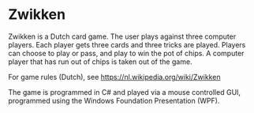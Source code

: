 # Zwikken
Zwikken is a Dutch card game. The user plays against three computer players. 
Each player gets three cards and three tricks are played. Players can choose to play or pass, and play to win the pot of chips.
A computer player that has run out of chips is taken out of the game.

For game rules (Dutch), see https://nl.wikipedia.org/wiki/Zwikken

The game is programmed in C# and played via a mouse controlled GUI, programmed using the Windows Foundation Presentation (WPF).
